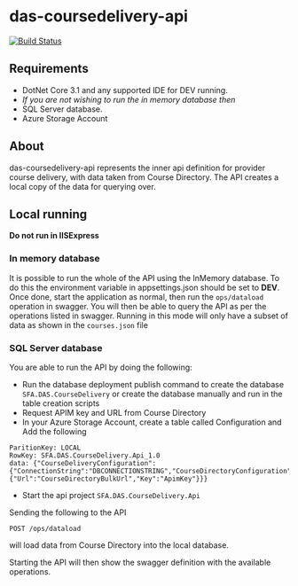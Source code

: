 # das-coursedelivery-api

[![Build Status](https://dev.azure.com/sfa-gov-uk/Digital%20Apprenticeship%20Service/_apis/build/status/das-coursedelivery-api?branchName=master)](https://dev.azure.com/sfa-gov-uk/Digital%20Apprenticeship%20Service/_build/latest?definitionId=2243&branchName=master)


## Requirements

- DotNet Core 3.1 and any supported IDE for DEV running.
- *If you are not wishing to run the in memory database then*
- SQL Server database.
- Azure Storage Account

## About

das-coursedelivery-api represents the inner api definition for provider course delivery, with data taken from Course Directory. The API creates a local copy of the data for querying over.

## Local running

**Do not run in IISExpress**

### In memory database
It is possible to run the whole of the API using the InMemory database. To do this the environment variable in appsettings.json should be set to **DEV**. 
Once done, start the application as normal, then run the ```ops/dataload``` operation in swagger. You will then be able to query the API
as per the operations listed in swagger. Running in this mode will only have a subset of data as shown in the ```courses.json``` file

### SQL Server database
You are able to run the API by doing the following:

* Run the database deployment publish command to create the database ```SFA.DAS.CourseDelivery``` or create the database manually and run in the table creation scripts
* Request APIM key and URL from Course Directory
* In your Azure Storage Account, create a table called Configuration and Add the following
```
ParitionKey: LOCAL
RowKey: SFA.DAS.CourseDelivery.Api_1.0
data: {"CourseDeliveryConfiguration":{"ConnectionString":"DBCONNECTIONSTRING","CourseDirectoryConfiguration":{"Url":"CourseDirectoryBulkUrl","Key":"ApimKey"}}}
```

* Start the api project ```SFA.DAS.CourseDelivery.Api```

Sending the following to the API

```POST /ops/dataload```

will load data from Course Directory into the local database.

Starting the API will then show the swagger definition with the available operations.